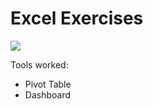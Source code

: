 # Excel Exercises
![](https://img.shields.io/badge/Microsoft_Excel-217346?style=for-the-badge&logo=microsoft-excel&logoColor=white)

Tools worked:
- Pivot Table
- Dashboard 